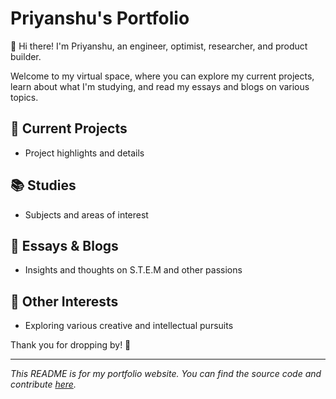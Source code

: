 # Priyanshu's Portfolio

👋 Hi there! I'm Priyanshu, an engineer, optimist, researcher, and product builder.

Welcome to my virtual space, where you can explore my current projects, learn about what I'm studying, and read my essays and blogs on various topics. 

## 🚀 Current Projects
- Project highlights and details

## 📚 Studies
- Subjects and areas of interest

## 📝 Essays & Blogs
- Insights and thoughts on S.T.E.M and other passions

## 🌱 Other Interests
- Exploring various creative and intellectual pursuits

Thank you for dropping by! 🙏

---

*This README is for my portfolio website. You can find the source code and contribute [here](#).*
